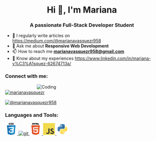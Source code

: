 <h1 align="center">Hi 👋, I'm Mariana</h1>

<h3 align="center">A passionate Full-Stack Developer Student</h3>

- 📝 I regularly write articles on https://medium.com/@marianavasquezr958
- 💬 Ask me about **Responsive Web Development**
- 📫 How to reach me **marianavasquezr958@gmail.com**
- 📄 Know about my experiences https://www.linkedin.com/in/mariana-v%C3%A1squez-62674713a/

<h3 align="left">Connect with me:</h3>

<img align="right" alt="Coding" width="400" src='https://cdn.dribbble.com/users/3873964/screenshots/14523057/media/02a1ca5dc4e5faacfac8e754195b118c.gif'>

<p align="left">

<a href="https://instagram.com/marianavasquezr" target="blank"><img align="center" src="https://raw.githubusercontent.com/rahuldkjain/github-profile-readme-generator/master/src/images/icons/Social/instagram.svg" alt="marianavasquezr" height="30" width="40" /></a>

<a href="https://medium.com/@marianavasquezr958" target="blank"><img align="center" src="https://raw.githubusercontent.com/rahuldkjain/github-profile-readme-generator/master/src/images/icons/Social/medium.svg" alt="@marianavasquezr958" height="30" width="40" /></a>

</p>

<h3 align="left">Languages and Tools:</h3>

<p align="left"> <a href="https://www.w3schools.com/css/" target="_blank" rel="noreferrer"> <img src="https://raw.githubusercontent.com/devicons/devicon/master/icons/css3/css3-original-wordmark.svg" alt="css3" width="40" height="40"/> </a> <a href="https://git-scm.com/" target="_blank" rel="noreferrer"> <img src="https://www.vectorlogo.zone/logos/git-scm/git-scm-icon.svg" alt="git" width="40" height="40"/> </a> <a href="https://www.w3.org/html/" target="_blank" rel="noreferrer"> <img src="https://raw.githubusercontent.com/devicons/devicon/master/icons/html5/html5-original-wordmark.svg" alt="html5" width="40" height="40"/> </a> <a href="https://developer.mozilla.org/en-US/docs/Web/JavaScript" target="_blank" rel="noreferrer"> <img src="https://raw.githubusercontent.com/devicons/devicon/master/icons/javascript/javascript-original.svg" alt="javascript" width="40" height="40"/> </a> <a href="https://www.python.org" target="_blank" rel="noreferrer"> <img src="https://raw.githubusercontent.com/devicons/devicon/master/icons/python/python-original.svg" alt="python" width="40" height="40"/> </a> </p>


